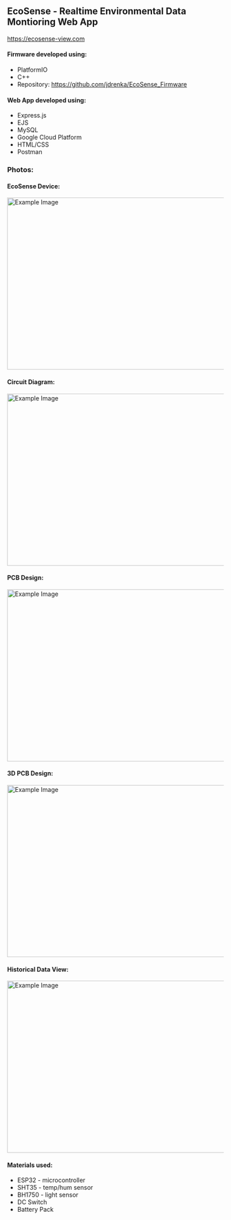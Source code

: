 ## EcoSense - Realtime Environmental Data Montioring Web App
https://ecosense-view.com

#### Firmware developed using: 
- PlatformIO
- C++
- Repository:  https://github.com/jdrenka/EcoSense_Firmware</span>

#### Web App developed using: 
-  Express.js
-  EJS
-  MySQL
-  Google Cloud Platform
-  HTML/CSS
-  Postman

### Photos: 

#### EcoSense Device:

<img src="https://storage.googleapis.com/portfolio-images-justin/hardware_photo.PNG" alt="Example Image" width="600" height="400">

#### Circuit Diagram:

<img src="https://storage.googleapis.com/portfolio-images-justin/circuitimage.PNG" alt="Example Image" width="600" height="400">

#### PCB Design:

<img src="https://storage.googleapis.com/portfolio-images-justin/pcbimage.PNG" alt="Example Image" width="600" height="400">

#### 3D PCB Design:

<img src="https://storage.googleapis.com/portfolio-images-justin/3dpcbimage.PNG" alt="Example Image" width="600" height="400">

#### Historical Data View:

<img src="https://storage.googleapis.com/portfolio-images-justin/ecosense.PNG" alt="Example Image" width="600" height="400">


#### Materials used: 
- ESP32 - microcontroller
- SHT35 - temp/hum sensor  
- BH1750 - light sensor
- DC Switch
- Battery Pack



